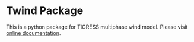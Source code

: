# Twind Package

This is a python package for TIGRESS multiphase wind model.
Please visit [online documentation](https://twind.readthedocs.io/en/latest/).
